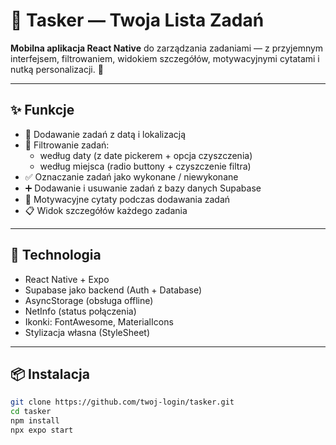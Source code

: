 # 📝 Tasker — Twoja Lista Zadań

**Mobilna aplikacja React Native** do zarządzania zadaniami — z przyjemnym interfejsem, filtrowaniem, widokiem szczegółów, motywacyjnymi cytatami i nutką personalizacji. 🚀

---

## ✨ Funkcje

- 📅 Dodawanie zadań z datą i lokalizacją  
- 🔎 Filtrowanie zadań:
  - według daty (z date pickerem + opcja czyszczenia)
  - według miejsca (radio buttony + czyszczenie filtra)
- ✅ Oznaczanie zadań jako wykonane / niewykonane
- ➕ Dodawanie i usuwanie zadań z bazy danych Supabase
- 💬 Motywacyjne cytaty podczas dodawania zadań
- 📋 Widok szczegółów każdego zadania

---

## 🚧 Technologia

- React Native + Expo  
- Supabase jako backend (Auth + Database)  
- AsyncStorage (obsługa offline)  
- NetInfo (status połączenia)  
- Ikonki: FontAwesome, MaterialIcons  
- Stylizacja własna (StyleSheet)

---

## 📦 Instalacja

```bash
git clone https://github.com/twoj-login/tasker.git
cd tasker
npm install
npx expo start

